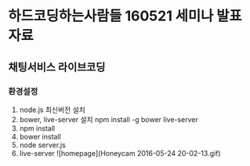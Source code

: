 # 하드코딩하는사람들 160521 세미나 발표 자료

## 채팅서비스 라이브코딩

### 환경설정
1. node.js 최신버전 설치
2. bower, live-server 설치 
   npm install -g bower live-server
3. npm install
4. bower install
5. node server.js
6. live-server
![homepage](Honeycam 2016-05-24 20-02-13.gif)
